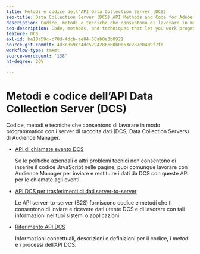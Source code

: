 ```yaml
---
title: Metodi e codice dell’API Data Collection Server (DCS)
seo-title: Data Collection Server (DCS) API Methods and Code for Adobe Audience Manager (AAM)
description: Codice, metodi e tecniche che consentono di lavorare in modo programmatico con i server di raccolta dati (DCS, Data Collection Servers) di Audience Manager.
seo-description: Code, methods, and techniques that let you work programmatically with the Audience Manager Data Collection Servers (DCS).
feature: DCS
exl-id: be18a59c-c70d-4dcb-ae84-58ab0a3b8921
source-git-commit: 4d3c859cc4dc5294286680b0e63c287e0409f7fd
workflow-type: tm+mt
source-wordcount: '138'
ht-degree: 26%

---
```


# Metodi e codice dell’API Data Collection Server (DCS)

Codice, metodi e tecniche che consentono di lavorare in modo programmatico con i server di raccolta dati (DCS, Data Collection Servers) di Audience Manager.

* [API di chiamate evento DCS](/help/using/api/dcs-intro/dcs-event-calls/dcs-event-calls.md)

  Se le politiche aziendali o altri problemi tecnici non consentono di inserire il codice JavaScript nelle pagine, puoi comunque lavorare con Audience Manager per inviare e restituire i dati da DCS con queste API per le chiamate agli eventi.

* [API DCS per trasferimenti di dati server-to-server](/help/using/api/dcs-intro/dcs-s2s/dcs-s2s.md)

  Le API server-to-server (S2S) forniscono codice e metodi che ti consentono di inviare e ricevere dati utente DCS e di lavorare con tali informazioni nei tuoi sistemi o applicazioni.

* [Riferimento API DCS](/help/using/api/dcs-intro/dcs-api-reference/dcs-api-methods.md)

  Informazioni concettuali, descrizioni e definizioni per il codice, i metodi e i processi dell’API DCS.
